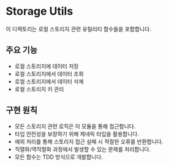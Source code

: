 # Storage Utils

이 디렉토리는 로컬 스토리지 관련 유틸리티 함수들을 포함합니다.

## 주요 기능

- 로컬 스토리지에 데이터 저장
- 로컬 스토리지에서 데이터 조회
- 로컬 스토리지에서 데이터 삭제
- 로컬 스토리지 키 관리

## 구현 원칙

- 모든 스토리지 관련 로직은 이 모듈을 통해 접근합니다.
- 타입 안전성을 보장하기 위해 제네릭 타입을 활용합니다.
- 예외 처리를 통해 스토리지 접근 실패 시 적절한 오류를 반환합니다.
- 직렬화/역직렬화 과정에서 발생할 수 있는 문제를 처리합니다.
- 모든 함수는 TDD 방식으로 개발합니다.
